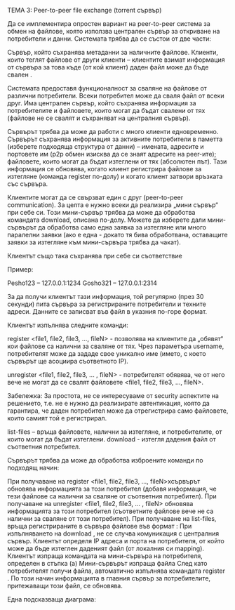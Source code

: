 
ТЕМА 3: Peer-to-peer file exchange (torrent сървър)



Да се имплементира опростен вариант на peer-to-peer система за обмен на файлове, която използва централен сървър за откриване на потребители и данни. Системата трябва да се състои от две части:

Сървър, който съхранява метаданни за наличните файлове. 
 Клиенти, които теглят файлове от други клиенти – клиентите взимат информация от сървъра за това къде (от кой клиент) даден файл може да бъде свален . 

Системата предоставя функционалност за сваляне на файлове от различни потребители. Всеки потребител може да сваля файл от всеки друг. Има централен сървър, който съхранява информация за потребителите и файловете, които могат да бъдат свалени от тях (файлове не се свалят и съхраняват на централния сървър). 

Сървърът трябва да може да работи с много клиенти едновременно. Сървърът съхранява информация за активните потребители в паметта (изберете подходяща структура от данни) – имената, адресите и портовете им (p2p обмен изисква да се знаят адресите на peer-ите); файловете, които могат да бъдат изтеглени от тях (абсолютен път). Тази информация се обновява, когато клиент регистрира файлове за изтегляне (команда register по-долу) и когато клиент затвори връзката със сървъра. 

Клиентите могат да се свързват един с друг (peer-to-peer communication). За целта е нужно всеки да реализира „мини сървър“ при себе си. Този мини-сървър трябва да може да обработва командата download, описана по-долу. Можете да изберете дали мини- сървърът да обработва само една заявка за изтегляне или много паралелни заявки (ако е една - докато тя бива обработвана, оставащите заявки за изтегляне към мини-сървъра трябва да чакат). 

Клиентът също така съхранява при себе си съответствие <username-user IP:port>

Пример: 

Pesho123 – 127.0.0.1:1234 
Gosho321 – 127.0.0.1:2314 

За да получи клиентът тази информация, той регулярно (през 30 секунди) пита сървъра за регистрираните потребители и техните адреси. Данните се записват във файл в указния по-горе формат. 

Клиентът изпълнява следните команди: 

register <user> <file1, file2, file3, …, fileN> - позволява на клиентите да „обявят“ кои файлове са налични за сваляне от тях. Чрез параметъра username, потребителят може да зададе свое уникално име (името, с което сървърът ще асоциира съответното IP).

unregister <user> <file1, file2, file3, ... , fileN> - потребителят обявява, че от него вече не могат да се свалят файловете <file1, file2, file3, …, fileN>. 

Забележка: За простота, не се интересуваме от security аспектите на решението, т.е. не е нужно да реализирате автентикация, която да гарантира, че даден потребител може да отрегистрира само файловете, които самият той е регистрирал. 

list-files – връща файловете, налични за изтегляне, и потребителите, от които могат да бъдат изтеглени. 
download <user> <path to file on user> - изтегля дадения файл от съответния потребител. 

Сървърът трябва да може да обработва изброените команди по подходящ начин: 

При получаване на register <user1> <file1, file2, file3, …, fileN>xсървърът обновява информацията за този потребител (добавя информация, че тези файлове са налични за сваляне от съответния потребител).
При получаване на unregister <user> <file1, file2, file3, ... , fileN> обновява информацията за този потребител (съответните файлове вече не са налични за сваляне от този потребител).
При получаване на list-files, връща регистрираните в сървъра файлове във формат <user> : <path to file> 
При изпълняването на download <user> <path to file on user> <path to save>, не се случва комуникация с централния сървър.
Клиентът определя IP адреса и порта на потребителя, от който може да бъде изтеглен даденият файл (от локалния си mapping).
Клиентът изпраща командата на мини-сървъра на потребителя, определен в стъпка (а)
Мини-сървърът изпраща файла
След като потребителят получи файла, автоматично изпълнява командата register <user> <path to saved file>. По този начин информацията в главния сървър за потребителите, притежаващи този файл, се обновява. 



Една подсказваща диаграма:



